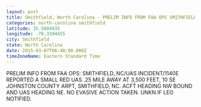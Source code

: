 ```yaml
---
layout: post
title: Smithfield, North Carolina - PRELIM INFO FROM FAA OPS SMITHFIELD NC UAS INCIDENT 1140E REPORTED A SMALL RED UAS
categories: north-carolina smithfield
latitude: 35.5084935
longitude: -78.3394455
city: Smithfield
state: North Carolina
date: 2015-03-07T06:40:00.000Z
timeZoneName: Eastern Standard Time
---
```


PRELIM INFO FROM FAA OPS: SMITHFIELD, NC/UAS INCIDENT/1140E REPORTED A SMALL RED UAS .25 MILE AWAY AT 3,500 FEET, 10 SE JOHNSTON COUNTY ARPT, SMITHFIELD, NC. ACFT HEADING NW BOUND AND UAS HEADING NE. NO EVASIVE ACTION TAKEN. UNKN IF LEO NOTIFIED.